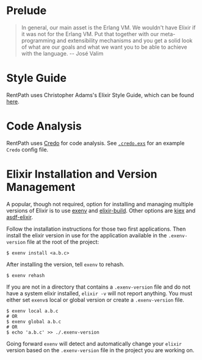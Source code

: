 # Prelude

> In general, our main asset is the Erlang VM. We wouldn't have Elixir if it
> was not for the Erlang VM. Put that together with our meta-programming and
> extensibility mechanisms and you get a solid look of what are our goals and
> what we want you to be able to achieve with the language.
> -- José Valim

# Style Guide

RentPath uses Christopher Adams's Elixir Style Guide,
which can be found [here](https://github.com/christopheradams/elixir_style_guide).

# Code Analysis

RentPath uses [Credo](https://github.com/rrrene/credo) for code analysis. See
[`.credo.exs`](.credo.exs) for an example `Credo` config file.

# Elixir Installation and Version Management

A popular, though not required, option for installing and managing multiple
versions of Elixir is to use [exenv][1] and [elixir-build][2]. Other options
are [kiex][3] and [asdf-elixir][4].

Follow the installation instructions for those two first applications. Then
install the elixir version in use for the application available in the
`.exenv-version` file at the root of the project:

    $ exenv install <a.b.c>

After installing the version, tell `exenv` to rehash.

    $ exenv rehash

If you are not in a directory that contains a `.exenv-version` file and do not
have a system elixir installed, `elixir -v` will not report anything. You must
either set `exenv`s local or global version or create a `.exenv-version` file.

    $ exenv local a.b.c
    # OR
    $ exenv global a.b.c
    # OR
    $ echo 'a.b.c' >> ./.exenv-version

Going forward `exenv` will detect and automatically change your `elixir`
version based on the `.exenv-version` file in the project you are working on.

[1]:https://github.com/mururu/exenv
[2]:https://github.com/mururu/elixir-build
[3]:https://github.com/taylor/kiex
[4]:https://github.com/asdf-vm/asdf-elixir
